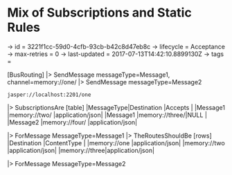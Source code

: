 # Mix of Subscriptions and Static Rules

-> id = 3221f1cc-59d0-4cfb-93cb-b42c8d47eb8c
-> lifecycle = Acceptance
-> max-retries = 0
-> last-updated = 2017-07-13T14:42:10.8899130Z
-> tags = 

[BusRouting]
|> SendMessage messageType=Message1, channel=memory://one/
|> SendMessage messageType=Message2
``` channel
jasper://localhost:2201/one
```

|> SubscriptionsAre
    [table]
    |MessageType|Destination    |Accepts         |
    |Message1   |memory://two/  |application/json|
    |Message1   |memory://three/|NULL            |
    |Message2   |memory://four/ |application/json|

|> ForMessage MessageType=Message1
|> TheRoutesShouldBe
    [rows]
    |Destination   |ContentType     |
    |memory://one  |application/json|
    |memory://two  |application/json|
    |memory://three|application/json|

|> ForMessage MessageType=Message2
~~~
